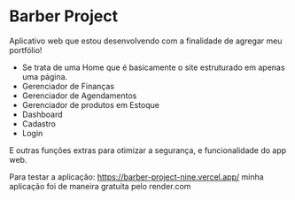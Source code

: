# Barber Project

Aplicativo web que estou desenvolvendo com a finalidade de agregar meu portfólio!

- Se trata de uma Home que é basicamente o site estruturado em apenas uma página.
- Gerenciador de Finanças
- Gerenciador de Agendamentos
- Gerenciador de produtos em Estoque
- Dashboard
- Cadastro
- Login

E outras funções extras para otimizar a segurança, e funcionalidade do app web.

Para testar a aplicação: https://barber-project-nine.vercel.app/
minha aplicação foi de maneira gratuita pelo render.com
